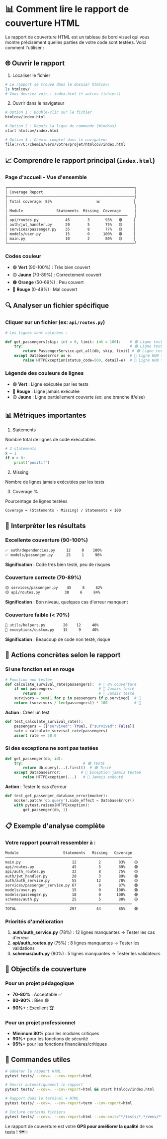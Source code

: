 # 📊 Comment lire le rapport de couverture HTML

Le rapport de couverture HTML est un tableau de bord visuel qui vous montre précisément quelles parties de votre code sont testées. Voici comment l'utiliser :

## 🌐 Ouvrir le rapport

1. Localiser le fichier

```bash
# Le rapport se trouve dans le dossier htmlcov/
ls htmlcov/
# Vous devriez voir : index.html (+ autres fichiers)
```

2. Ouvrir dans le navigateur

```bash
# Option 1 : Double-clic sur le fichier
htmlcov/index.html

# Option 2 : Depuis la ligne de commande (Windows)
start htmlcov/index.html

# Option 3 : Chemin complet dans le navigateur
file:///C:/chemin/vers/votre/projet/htmlcov/index.html
```

## 📈 Comprendre le rapport principal (`index.html`)

### Page d'accueil - Vue d'ensemble

```txt
┌─────────────────────────────────────────────────────────┐
│ Coverage Report                                         │
├─────────────────────────────────────────────────────────┤
│ Total coverage: 85%                    📊               │
│                                                         │
│ Module               Statements  Missing  Coverage      │
│ ─────────────────────────────────────────────────────   │
│ api/routes.py            45        3       93%   🟢     │
│ auth/jwt_handler.py      20        5       75%   🟡     │
│ services/passenger.py    35        8       77%   🟡     │
│ models/user.py           15        0      100%   🟢     │
│ main.py                  10        2       80%   🟡     │
└─────────────────────────────────────────────────────────┘
```

### Codes couleur

- 🟢 **Vert** (90-100%) : Très bien couvert
- 🟡 **Jaune** (70-89%) : Correctement couvert
- 🟠 **Orange** (50-69%) : Peu couvert
- 🔴 **Rouge** (0-49%) : Mal couvert

## 🔍 Analyser un fichier spécifique

### Cliquer sur un fichier (ex: `api/routes.py`)

```python
# Les lignes sont colorées :

def get_passengers(skip: int = 0, limit: int = 100):    # 🟢 Ligne testée
    try:                                                # 🟢 Ligne testée
        return PassengerService.get_all(db, skip, limit) # 🟢 Ligne testée
    except DatabaseError as e:                          # 🔴 Ligne NON testée
        raise HTTPException(status_code=500, detail=e)  # 🔴 Ligne NON testée
```

### Légende des couleurs de lignes

- 🟢 **Vert** : Ligne exécutée par les tests
- 🔴 **Rouge** : Ligne jamais exécutée
- 🟡 **Jaune** : Ligne partiellement couverte (ex: une branche if/else)

## 📊 Métriques importantes

1. Statements

Nombre total de lignes de code exécutables

```python
# 3 statements
x = 1
if x > 0:
    print("positif")
```

2. Missing

Nombre de lignes jamais exécutées par les tests

3. Coverage %

Pourcentage de lignes testées

```txt
Coverage = (Statements - Missing) / Statements × 100
```

## 🎯 Interpréter les résultats

### Excellente couverture (90-100%)

```txt
✅ auth/dependencies.py     12     0    100%
✅ models/passenger.py      25     1     96%
```

**Signification** : Code très bien testé, peu de risques

### Couverture correcte (70-89%)

```txt
🟡 services/passenger.py    45     8     82%
🟡 api/routes.py           38     6     84%
```

**Signification** : Bon niveau, quelques cas d'erreur manquent

### Couverture faible (< 70%)

```txt
🔴 utils/helpers.py        20    12     40%
🔴 exceptions/custom.py    15     9     40%
```

**Signification** : Beaucoup de code non testé, risqué

## 🔧 Actions concrètes selon le rapport

### Si une fonction est en rouge

```python
# Fonction non testée
def calculate_survival_rate(passengers):  # 🔴 0% couverture
    if not passengers:                    # 🔴 Jamais testé
        return 0                          # 🔴 Jamais testé
    survivors = sum(1 for p in passengers if p.survived)  # 🔴
    return (survivors / len(passengers)) * 100            # 🔴
```

**Action** : Créer un test

```python
def test_calculate_survival_rate():
    passengers = [{"survived": True}, {"survived": False}]
    rate = calculate_survival_rate(passengers)
    assert rate == 50.0
```

### Si des exceptions ne sont pas testées

```python
def get_passenger(db, id):
    try:                           # 🟢 Testé
        return db.query(...).first()  # 🟢 Testé
    except DatabaseError:         # 🔴 Exception jamais testée
        raise HTTPException(...)   # 🔴 Jamais exécuté
```

**Action** : Tester le cas d'erreur

```python
def test_get_passenger_database_error(mocker):
    mocker.patch('db.query').side_effect = DatabaseError()
    with pytest.raises(HTTPException):
        get_passenger(db, 1)
```

## 📋 Exemple d'analyse complète

### Votre rapport pourrait ressembler à :

```txt
Module                    Statements   Missing   Coverage
─────────────────────────────────────────────────────────
main.py                       12          2        83%    🟡
api/routes.py                 45          5        89%    🟢
api/auth_routes.py            32          8        75%    🟡
auth/jwt_handler.py           28          3        89%    🟢
auth/auth_service.py          55         12        78%    🟡
services/passenger_service.py 67          9        87%    🟢
models/user.py                15          0       100%    🟢
models/passenger.py           18          0       100%    🟢
schemas/auth.py               25          5        80%    🟡
─────────────────────────────────────────────────────────
TOTAL                        297         44        85%    🟢
```

### Priorités d'amélioration

1. **auth/auth_service.py** (78%) : 12 lignes manquantes → Tester les cas d'erreur
2. **api/auth_routes.py** (75%) : 8 lignes manquantes → Tester les validations
3. **schemas/auth.py** (80%) : 5 lignes manquantes → Tester les validateurs

## 🎯 Objectifs de couverture

### Pour un projet pédagogique

- **70-80%** : Acceptable ✅
- **80-90%** : Bien 🟢
- **90%+** : Excellent 🏆

### Pour un projet professionnel

- **Minimum 80%** pour les modules critiques
- **90%+** pour les fonctions de sécurité
- **95%+** pour les fonctions financières/critiques

## 🚀 Commandes utiles

```bash
# Générer le rapport HTML
pytest tests/ --cov=. --cov-report=html

# Ouvrir automatiquement le rapport
pytest tests/ --cov=. --cov-report=html && start htmlcov/index.html

# Rapport dans le terminal + HTML
pytest tests/ --cov=. --cov-report=term --cov-report=html

# Exclure certains fichiers
pytest tests/ --cov=. --cov-report=html --cov-omit="*/tests/*,*/venv/*"
```

Le rapport de couverture est votre **GPS pour améliorer la qualité** de vos tests ! 🗺️✨
